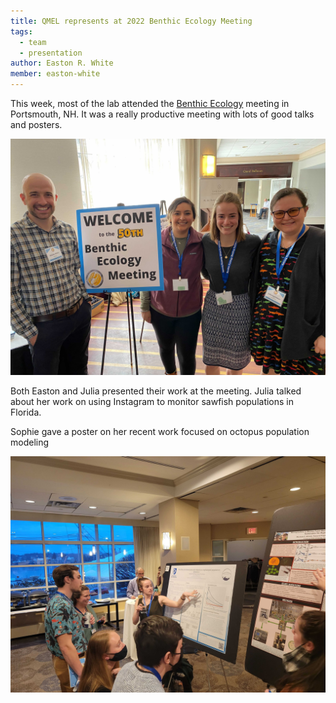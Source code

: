 ```yaml
---
title: QMEL represents at 2022 Benthic Ecology Meeting
tags: 
  - team
  - presentation
author: Easton R. White
member: easton-white
---
```


This week, most of the lab attended the [Benthic Ecology](https://www.bemsociety.org/) meeting in Portsmouth, NH. It was a really productive meeting with lots of good talks and posters. 


![Team photo at BEM](/images/blog_post_images/team_at_bem.jpg "Team photo at Benthic Ecology meeting")


Both Easton and Julia presented their work at the meeting. Julia talked about her work on using Instagram to monitor sawfish populations in Florida. 



Sophie gave a poster on her recent work focused on octopus population modeling

![Sophie at Benthic Ecology Meeting](/images/blog_post_images/sophiebemposter.jpg "Sophie shares her research at Benthic Ecology meeting.")

